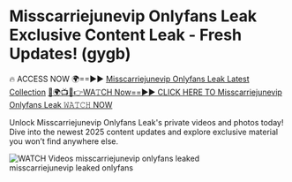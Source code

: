 # Misscarriejunevip Onlyfans Leak Exclusive Content Leak - Fresh Updates! (gygb)

🔥 ACCESS NOW 🌍==►► <a href="https://tinyurl.com/3fjeunct" rel="nofollow">Misscarriejunevip Onlyfans Leak Latest Collection</a></h3>
[🔴🌍📺📱👉WA𝚃CH Now==►► CLICK HERE TO Misscarriejunevip Onlyfans Leak 𝚆𝙰𝚃𝙲𝙷 NOW](https://tinyurl.com/3fjeunct)

Unlock Misscarriejunevip Onlyfans Leak's private videos and photos today! Dive into the newest 2025 content updates and explore exclusive material you won’t find anywhere else.


<a href="https://tinyurl.com/3fjeunct" rel="nofollow" data-target="animated-image.originalLink"><img src="https://camo.githubusercontent.com/8a4f000d20f83aca3bf7ec5f350d767afa0574a8a352519fd8cfa583a6f93a33/68747470733a2f2f692e696d6775722e636f6d2f644a486b345a712e676966" alt="WATCH Videos" data-canonical-src="https://i.imgur.com/dJHk4Zq.gif" style="max-width: 100%; display: inline-block;" data-target="animated-image.originalImage"></a>
misscarriejunevip onlyfans leaked<br>
misscarriejunevip leaked onlyfans